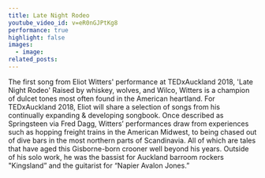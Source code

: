 ```yaml
---
title: Late Night Rodeo
youtube_video_id: v=eR0nGJPtKg8
performance: true
highlight: false
images:
  - image:
related_posts:
---
```


The first song from Eliot Witters' performance at TEDxAuckland 2018, 'Late Night Rodeo' Raised by whiskey, wolves, and Wilco, Witters is a champion of dulcet tones most often found in the American heartland. For TEDxAuckland 2018, Eliot will share a selection of songs from his continually expanding & developing songbook. Once described as Springsteen via Fred Dagg, Witters’ performances draw from experiences such as hopping freight trains in the American Midwest, to being chased out of dive bars in the most northern parts of Scandinavia. All of which are tales that have aged this Gisborne-born crooner well beyond his years. Outside of his solo work, he was the bassist for Auckland barroom rockers "Kingsland” and the guitarist for “Napier Avalon Jones.”